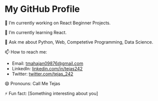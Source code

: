 # My GitHub Profile

🔭 I’m currently working on React Beginner Projects.

🌱 I’m currently learning React.

<!--👯 I’m looking to collaborate on [projects you're interested in collaborating on].

🤔 I’m looking for help with [specific areas you need help with].

💡 I've recently contributed to open-source projects such as [open-source projects you've contributed to].-->

💬 Ask me about Python, Web, Competetive Programming, Data Science.

📫 How to reach me:
- Email: [tmahajan09876@gmail.com](mailto:tmahajan09876@gmail.com)
- LinkedIn: [linkedin.com/in/tejas242](https://linkedin.com/in/tejas242)
- Twitter: [twitter.com/tejas_242](twitter.com/tejas_242)

😄 Pronouns: Call Me Tejas

⚡ Fun fact: [Something interesting about you]
